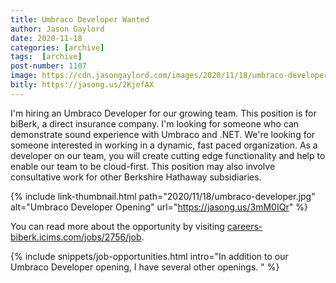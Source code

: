 ```yaml
---
title: Umbraco Developer Wanted
author: Jason Gaylord
date: 2020-11-18
categories: [archive]
tags:  [archive]
post-number: 1107
image: https://cdn.jasongaylord.com/images/2020/11/18/umbraco-developer.jpg
bitly: https://jasong.us/2KjefAX
---
```


I'm hiring an Umbraco Developer for our growing team. This position is for biBerk, a direct insurance company. I'm looking for someone who can demonstrate sound experience with Umbraco and .NET. We're looking for someone interested in working in a dynamic, fast paced organization. As a developer on our team, you will create cutting edge functionality and help to enable our team to be cloud-first. This position may also involve consultative work for other Berkshire Hathaway subsidiaries. 

{% include link-thumbnail.html path="2020/11/18/umbraco-developer.jpg" alt="Umbraco Developer Opening" url="https://jasong.us/3mM0IQr" %}

You can read more about the opportunity by visiting [careers-biberk.icims.com/jobs/2756/job](https://jasong.us/3mM0IQr).

{% include snippets/job-opportunities.html intro="In addition to our Umbraco Developer opening, I have several other openings. " %}
